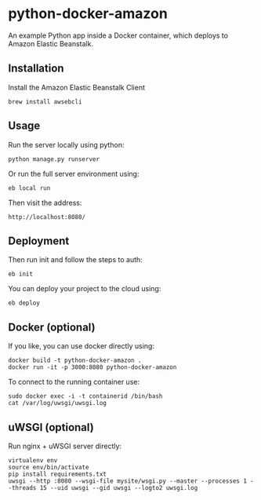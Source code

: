 # python-docker-amazon

An example Python app inside a Docker container, which deploys to Amazon Elastic Beanstalk.


## Installation

Install the Amazon Elastic Beanstalk Client

    brew install awsebcli


## Usage

Run the server locally using python:

    python manage.py runserver

Or run the full server environment using:

    eb local run

Then visit the address:

    http://localhost:8080/


## Deployment

Then run init and follow the steps to auth:

    eb init

You can deploy your project to the cloud using:

    eb deploy


## Docker (optional)

If you like, you can use docker directly using:

    docker build -t python-docker-amazon .
    docker run -it -p 3000:8080 python-docker-amazon

To connect to the running container use:

    sudo docker exec -i -t containerid /bin/bash
    cat /var/log/uwsgi/uwsgi.log

## uWSGI (optional)

Run nginx + uWSGI server directly:

    virtualenv env
    source env/bin/activate
    pip install requirements.txt
    uwsgi --http :8080 --wsgi-file mysite/wsgi.py --master --processes 1 --threads 15 --uid uwsgi --gid uwsgi --logto2 uwsgi.log